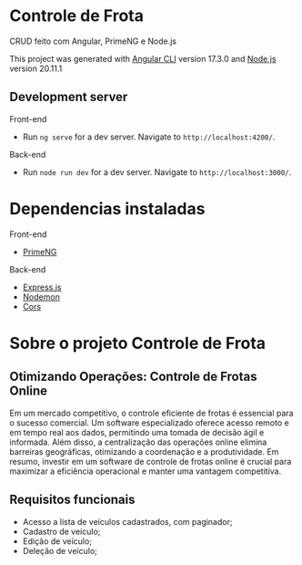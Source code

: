 # Controle de Frota
CRUD feito com Angular, PrimeNG e Node.js

This project was generated with [Angular CLI](https://github.com/angular/angular-cli) version 17.3.0 and [Node.js](https://nodejs.org/en/download) version 20.11.1

## Development server
Front-end
- Run `ng serve` for a dev server. Navigate to `http://localhost:4200/`. 

Back-end
- Run `node run dev` for a dev server. Navigate to `http://localhost:3000/`.

# Dependencias instaladas
Front-end
- [PrimeNG](https://primeng.org/installation)

Back-end
- [Express.js](https://expressjs.com/en/starter/installing.html)
- [Nodemon](https://github.com/remy/nodemon)
- [Cors](https://github.com/expressjs/cors)

# Sobre o projeto Controle de Frota

## Otimizando Operações: Controle de Frotas Online

Em um mercado competitivo, o controle eficiente de frotas é essencial para o sucesso comercial. Um software especializado oferece acesso remoto e em tempo real aos dados, permitindo uma tomada de decisão ágil e informada. Além disso, a centralização das operações online elimina barreiras geográficas, otimizando a coordenação e a produtividade. Em resumo, investir em um software de controle de frotas online é crucial para maximizar a eficiência operacional e manter uma vantagem competitiva.

## Requisitos funcionais
- Acesso a lista de veículos cadastrados, com paginador;
- Cadastro de veículo;
- Edição de veículo;
- Deleção de veículo;
